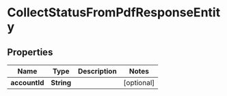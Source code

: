 

# CollectStatusFromPdfResponseEntity


## Properties

| Name | Type | Description | Notes |
|------------ | ------------- | ------------- | -------------|
|**accountId** | **String** |  |  [optional] |



